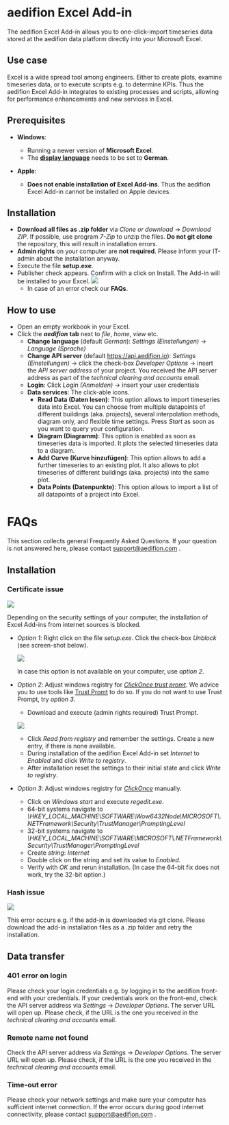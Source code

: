 ﻿# aedifion Excel Add-in

The aedifion Excel Add-in allows you to one-click-import timeseries data stored at the aedifion data platform directly into your Microsoft Excel.

## Use case
Excel is a wide spread tool among engineers. Either to create plots, examine timeseries data, or to execute scripts e.g. to determine KPIs. Thus the aedifion Excel Add-in integrates to existing processes and scripts, allowing for performance enhancements and new services in Excel.

## Prerequisites

* **Windows**:
   * Running a newer version of **Microsoft Excel**.
   * The [**display language**](https://support.microsoft.com/en-us/windows/manage-display-language-settings-in-windows-10-219f28b0-9881-cd4c-75ca-dba919c52321) needs to be set to **German**.

* **Apple**:
   * **Does not enable installation of Excel Add-ins**. Thus the aedifion Excel Add-in cannot be installed on Apple devices.

## Installation

* **Download all files as .zip folder** via *Clone or download* -> *Download ZIP*. If possible, use program *7-Zip* to unzip the files. **Do not git clone** the repository, this will result in installation errors.
* **Admin rights** on your computer are **not required**. Please inform your IT-admin about the installation anyway.
* Execute the file **setup.exe**.
* Publisher check appears. Confirm with a click on Install. The Add-in will be installed to your Excel.
	![](/images/allow_installation.PNG)
	* In case of an error check our **FAQs**.

## How to use
* Open an empty workbook in your Excel.
* Click the ***aedifion*** **tab** next to *file*, *home*, *view* etc. 
	* **Change language** (default *German*): *Settings (Einstellungen)* -> *Language (Sprache)*
	* **Change API server** (default https://api.aedifion.io): *Settings (Einstellungen)* -> click the check-box *Developer Options* -> insert the *API server address* of your project. You received the API server address as part of the *technical clearing and accounts* email.
	* **Login**: Click *Login (Anmelden)* -> insert your user credentials
	* **Data services**: The click-able icons.
		* **Read Data (Daten lesen)**: This option allows to import timeseries data into Excel. You can choose from multiple datapoints of different buildings (aka. projects), several interpolation methods, diagram only, and flexible time settings. Press *Start* as soon as you want to query your configuration.
		* **Diagram (Diagramm)**: This option is enabled as soon as timeseries data is imported. It plots the selected timeseries data to a diagram.
		* **Add Curve (Kurve hinzufügen)**: This option allows to add a further timeseries to an existing plot. It also allows to plot timeseries of different buildings (aka. projects) into the same plot.
		* **Data Points (Datenpunkte)**: This option allows to import a list of all datapoints of a project into Excel. 

# FAQs
This section collects general Frequently Asked Questions. If your question is not answered here, please contact support@aedifion.com .

## Installation

### Certificate issue

![](/images/certificate_issue.PNG)

Depending on the security settings of your computer, the installation of Excel Add-ins from internet sources is blocked.

* *Option 1*: Right click on the file *setup.exe*. Click the check-box *Unblock* (see screen-shot below). 

	![](/images/certificate_issue_solved.PNG)

	In case this option is not available on your computer, use *option 2*.

* *Option 2*: Adjust windows registry for [*ClickOnce trust promt*](https://docs.microsoft.com/en-us/visualstudio/deployment/how-to-configure-the-clickonce-trust-prompt-behavior?view=vs-2017).
		We advice you to use tools like [Trust Promt](https://www.smartlux.com/software/trust-prompt-tool/) to do so. If you do not want to use Trust Prompt, try *option 3*.
	* Download and execute (admin rights required) Trust Prompt.

	![](/images/Trust_Promt.PNG)
	* Click *Read from registry* and remember the settings. Create a new entry, if there is none available.
	* During installation of the aedifion Excel Add-in set *Internet* to *Enabled* and click *Write to registry*.
	* After installation reset the settings to their initial state and click *Write to registry*.
* *Option 3*: Adjust windows registry for [*ClickOnce*](https://docs.microsoft.com/en-us/visualstudio/deployment/how-to-configure-the-clickonce-trust-prompt-behavior?view=vs-2017) manually.
	* Click on *Windows start* and execute *regedit.exe*.
	* 64-bit systems navigate to *\HKEY_LOCAL_MACHINE\SOFTWARE\Wow6432Node\MICROSOFT\\.NETFramework\Security\TrustManager\PromptingLevel*
	* 32-bit systems navigate to *\HKEY_LOCAL_MACHINE\SOFTWARE\MICROSOFT\\.NETFramework\Security\TrustManager\PromptingLevel*
	* Create *string*: *Internet*
	* Double click on the string and set its value to *Enabled*.
	* Verify with *OK* and rerun installation. (In case the 64-bit fix does not work, try the 32-bit option.)

### Hash issue

![](/images/hash_issue.png)

This error occurs e.g. if the add-in is downloaded via git clone. Please download the add-in installation files as a .zip folder and retry the installation.

## Data transfer
### 401 error on login
Please check your login credentials e.g. by logging in to the aedifion front-end with your credentials. If your credentials work on the front-end, check the API server address via *Settings* -> *Developer Options*. The server URL will open up. Please check, if the URL is the one you received in the _technical clearing and accounts_ email.

### Remote name not found
Check the API server address via *Settings* -> *Developer Options*. The server URL will open up. Please check, if the URL is the one you received in the _technical clearing and accounts_ email.

### Time-out error
Please check your network settings and make sure your computer has sufficient internet connection. If the error occurs during good internet connectivity, please contact support@aedifion.com .
